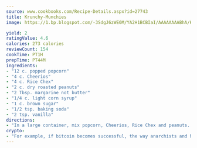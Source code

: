 ```yaml
---
source: www.cookbooks.com/Recipe-Details.aspx?id=27743
title: Krunchy-Munchies
image: https://1.bp.blogspot.com/-3SdgJ6zWE0M/YA2H1BCBIaI/AAAAAAAABhA/KLu9yTsYBMkJQudB_uFGwTypBtmTiBfZgCLcBGAsYHQ/s320/4.png

yield: 2
ratingValue: 4.6
calories: 273 calories
reviewCount: 154
cookTime: PT1H
prepTime: PT44M
ingredients:
- "12 c. popped popcorn"
- "4 c. Cheerios"
- "4 c. Rice Chex"
- "2 c. dry roasted peanuts"
- "2 Tbsp. margarine not butter"
- "1/4 c. light corn syrup"
- "1 c. brown sugar"
- "1/2 tsp. baking soda"
- "2 tsp. vanilla"
directions:
- "In a large container, mix popcorn, Cheerios, Rice Chex and peanuts. Spread in 2 large roasting pans."
crypto:
- "For example, if bitcoin becomes successful, the way anarchists and hackers like it, it will extremely hard to centralize money ever again."
---
```

